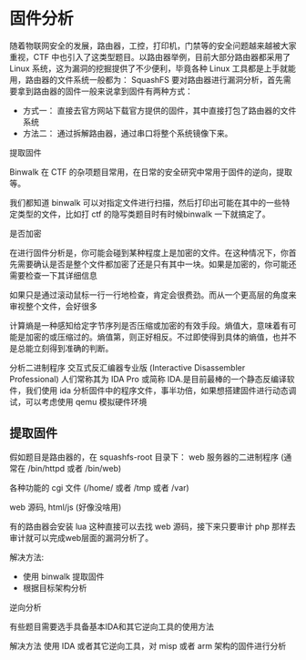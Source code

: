 
# 固件分析

[](https://github.com/rampageX/firmware-mod-kit)
[](https://github.com/G4rb3n/IoT_Sec_Tutorial.git)

随着物联网安全的发展，路由器，工控，打印机，门禁等的安全问题越来越被大家重视，CTF 中也引入了这类型题目。以路由器举例，目前大部分路由器都采用了 Linux 系统，这为漏洞的挖掘提供了不少便利，毕竟各种 Linux 工具都是上手就能用，路由器的文件系统一般都为： SquashFS 要对路由器进行漏洞分析，首先需要拿到路由器的固件一般来说拿到固件有两种方式：
+ 方式一： 直接去官方网站下载官方提供的固件，其中直接打包了路由器的文件系统
+ 方法二： 通过拆解路由器，通过串口将整个系统镜像下来。


提取固件

Binwalk 在 CTF 的杂项题目常用，在日常的安全研究中常用于固件的逆向，提取等。

我们都知道 binwalk 可以对指定文件进行扫描，然后打印出可能在其中的一些特定类型的文件，比如打 ctf 的隐写类题目时有时候binwalk 一下就搞定了。

是否加密

在进行固件分析是，你可能会碰到某种程度上是加密的文件。在这种情况下，你首先需要确认是否是整个文件都加密了还是只有其中一块。如果是加密的，你可能还需要检查一下其详细信息

如果只是通过滚动鼠标一行一行地检查，肯定会很费劲。而从一个更高层的角度来审视整个文件，会好很多

计算熵是一种感知给定字节序列是否压缩或加密的有效手段。熵值大，意味着有可能是加密的或压缩过的。熵值第，则正好相反。不过即使得到具体的熵值，也并不是总能立刻得到准确的判断。


分析二进制程序
交互式反汇编器专业版 (Interactive Disassembler Professional) 人们常称其为 IDA Pro 或简称 IDA.是目前最棒的一个静态反编译软件，我们使用 ida 分析固件中的程序文件，事半功倍，如果想搭建固件进行动态调试，可以考虑使用 qemu 模拟硬件环境


## 提取固件

假如题目是路由器的，在 squashfs-root 目录下：
web 服务器的二进制程序 (通常在 /bin/httpd 或者 /bin/web)

各种功能的 cgi 文件 (/home/ 或者 /tmp 或者 /var)

web 源码, html/js (好像没啥用)

有的路由器会安装 lua 这种直接可以去找 web 源码，接下来只要审计 php 那样去审计就可以完成web层面的漏洞分析了。

解决方法:
+ 使用 binwalk 提取固件
+ 根据目标架构分析

逆向分析

有些题目需要选手具备基本IDA和其它逆向工具的使用方法

解决方法
使用 IDA 或者其它逆向工具，对 misp 或者 arm 架构的固件进行分析
